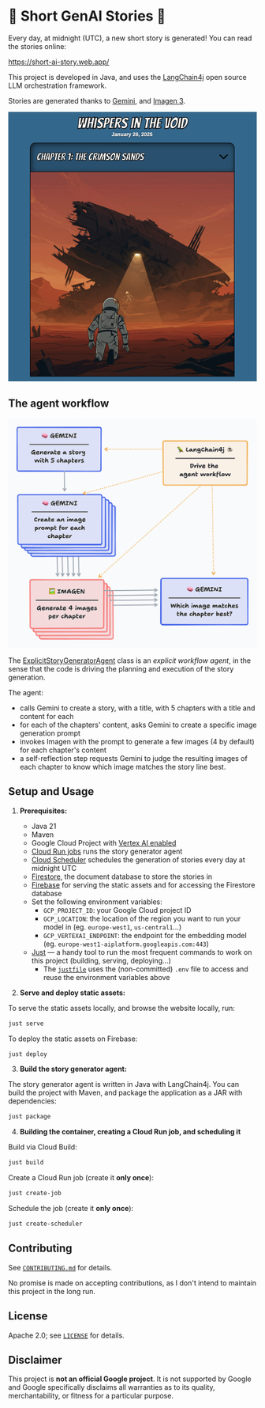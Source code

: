 # 🧠 Short GenAI Stories 📕

Every day, at midnight (UTC), a new short story is generated!
You can read the stories online: 

https://short-ai-story.web.app/

This project is developed in Java, and uses the [LangChain4j](https://docs.langchain4j.dev/) open source LLM orchestration framework.

Stories are generated thanks to [Gemini](https://cloud.google.com/vertex-ai/generative-ai/docs/overview), 
and [Imagen 3](https://cloud.google.com/vertex-ai/generative-ai/docs/image/overview).

![Example story illustration](example-story.png)

## The agent workflow

![Agent workflow diagram](agent-workflow.png)

The [ExplicitStoryGeneratorAgent](fictionStoryAgent/src/main/java/storygen/ExplicitStoryGeneratorAgent.java) class 
is an _explicit workflow agent_, in the sense that the code is driving the planning and execution of the story generation.

The agent:
- calls Gemini to create a story, with a title, with 5 chapters with a title and content for each
- for each of the chapters' content, asks Gemini to create a specific image generation prompt
- invokes Imagen with the prompt to generate a few images (4 by default) for each chapter's content
- a self-reflection step requests Gemini to judge the resulting images of each chapter to know which image matches the story line best. 

## Setup and Usage

1. **Prerequisites:**
    - Java 21
    - Maven
    - Google Cloud Project with [Vertex AI enabled](https://cloud.google.com/vertex-ai/docs/start/cloud-environment)
    - [Cloud Run jobs](https://cloud.google.com/run/docs/create-jobs) runs the story generator agent
    - [Cloud Scheduler](https://cloud.google.com/scheduler/docs/schedule-run-cron-job-gcloud) schedules the generation of stories every day at midnight UTC
    - [Firestore](https://cloud.google.com/firestore), the document database to store the stories in 
    - [Firebase](https://firebase.google.com/) for serving the static assets and for accessing the Firestore database 
    - Set the following environment variables:
      - `GCP_PROJECT_ID`: your Google Cloud project ID
      - `GCP_LOCATION`: the location of the region you want to run your model in (eg. `europe-west1`, `us-central1`...)
      - `GCP_VERTEXAI_ENDPOINT`: the endpoint for the embedding model (eg. `europe-west1-aiplatform.googleapis.com:443`)
    - [Just](https://just.systems/) — a handy tool to run the most frequent commands to work on this project (building, serving, deploying...)
      - The [`justfile`](justfile) uses the (non-committed) `.env` file to access and reuse the environment variables above

2. **Serve and deploy static assets:**

To serve the static assets locally, and browse the website locally, run:

```bash
just serve
```

To deploy the static assets on Firebase:

```bash
just deploy
```

3. **Build the story generator agent:**

The story generator agent is written in Java with LangChain4j.
You can build the project with Maven, and package the application as a JAR with dependencies:

```bash
just package
```

4. **Building the container, creating a Cloud Run job, and scheduling it**

Build via Cloud Build:

```bash
just build
```

Create a Cloud Run job (create it **only once**):

```bash
just create-job
````

Schedule the job (create it **only once**):

```bash
just create-scheduler
```

## Contributing

See [`CONTRIBUTING.md`](CONTRIBUTING.md) for details.

No promise is made on accepting contributions, as I don't intend to maintain this project in the long run.

## License

Apache 2.0; see [`LICENSE`](LICENSE) for details.

## Disclaimer

This project is **not an official Google project**. It is not supported by
Google and Google specifically disclaims all warranties as to its quality,
merchantability, or fitness for a particular purpose.